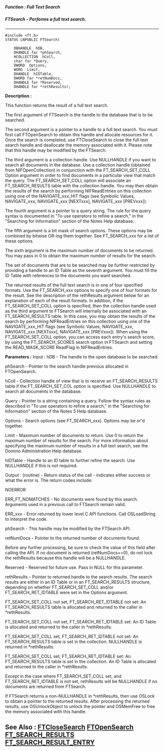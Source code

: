 ##### Function : Full Text Search
##### FTSearch - Performs a full text search.
---
```
#include <ft.h>
STATUS LNPUBLIC FTSearch(

	DBHANDLE  hDB,
	DHANDLE far *phSearch,
	HCOLLECTION  hColl,
	char far *Query,
	DWORD  Options,
	WORD  Limit,
	DHANDLE  hIDTable,
	DWORD far *retNumDocs,
	DHANDLE far *Reserved,
	DHANDLE far *rethResults);
```
**Description :**

This function returns the result of a full text search. 

The first argument of FTSearch is the handle to the database that is to be 
searched.

The second argument is a pointer to a handle to a full text search.  You must 
first call FTOpenSearch to obtain this handle and allocate resources for it.  
Once the search is completed, use FTCloseSearch to close the full text search 
handle and deallocate the memory associated with it.  Please note that this 
handle may be modified by the FTSearch.

The third argument is a collection handle.  Use NULLHANDLE if you want to 
search all documents in the database.  Use a collection handle (obtained from 
NIFOpenCollection) in conjunction with the FT_SEARCH_SET_COLL Option argument 
in order to find documents in a particular view that match the query.  The 
FT_SEARCH_SET_COLL option will associate an FT_SEARCH_RESULTS table with the 
collection handle.  You may then obtain the results of the search by performing 
NIFReadEntries on this collection using one of the NAVIGATE_xxx_HIT flags (see 
Symbolic Values, NAVIGATE_xxx, NAVIGATE_xxx [NEXTxxx], NAVIGATE_xxx [PREVxxx]).
  
The fourth argument is a pointer to a query string.  The rule for the query 
syntax is documented in "To use operators to refine a search," in the 
"Searching for Information" section of the Notes  Help database.

The fifth argument is a bit mask of search options.  These options may be 
combined by bitwise OR-ing them together.  See FT_SEARCH_xxx for a list of 
these options.

The sixth argument is the maximum number of documents to be returned.  You may 
pass in 0 to obtain the maximum number of results for the search.

The set of documents that are to be searched may be further restricted by 
providing a handle to an ID Table as the seventh argument.  You must fill the 
ID Table with references to the documents you want searched.

The returned results of the full text search is in one of four specified 
formats.  Use the FT_SEARCH_xxx options to specify one of four formats for the 
result.  See the description of the rethResults argument below for an 
explanation of each of the result formats.  In addition, if the 
FT_SEARCH_SET_COLL option is specified, then the collection handle used as the 
third argument to FTSearch will internally be associated with an 
FT_SEARCH_RESULTS table.  In this case, you may obtain the results of the 
search by performing NIFReadEntries on this collection using one of the 
NAVIGATE_xxx_HIT flags (see Symbolic Values, NAVIGATE_xxx, NAVIGATE_xxx 
[NEXTxxx], NAVIGATE_xxx [PREVxxx]).  When using the FT_SEARCH_SET_COLL option, 
you can access each entry's search score, by using the FT_SEARCH_SCORES search 
option in FTSearch and setting the READ_MASK_SCORE ReadFlag in NIFReadEntries.

**Parameters :**
Input :
hDB  -  The handle to the open database to be searched.

phSearch  -  Pointer to the search handle previous allocated in FTOpenSearch.

hColl  -  Collection handle of view that is to receive an FT_SEARCH_RESULTS table if the FT_SEARCH_SET_COL option is specified.  Use NULLHANDLE to search all documents in the database.

Query  -  Pointer to a string containing a query.  Follow the syntax rules as described in "To use operators to refine a search," in the "Searching for Information" section of the Notes 5 Help database.

Options  -  Search options (see FT_SEARCH_xxx).  Options may be or'd together.

Limit  -  Maximum number of documents to return.  Use 0 to return the maximum number of results for the search. For more information about specifying the maximum number of results in a full text search, see the Domino Administration Help database.

hIDTable  -  Handle to an ID table to further refine the search.  Use NULLHANDLE if this is not required.

Output :
(routine)  -  Return status of the call - indicates either success or what the error is. The return codes include:

NOERROR

ERR_FT_NOMATCHES - No documents were found by this search.  Arguments used in a previous call to FTSearch remain valid. 

ERR_xxx - Error returned by lower level C API functions. Call OSLoadString to interpret the code.


phSearch  -  This handle may be modified by the FTSearch API.

retNumDocs  -  Pointer to the returned number of documents found. 

Before any further processing, be sure to check the value of this field after calling the API.  If no document is returned (retNumDocs==0), do not lock the rethResults because this handle will be a NULLHANDLE.

Reserved  -  Reserved for future use.  Pass in NULL for this parameter.

rethResults  -  Pointer to returned handle to the search results.  The search results are either in an ID Table or in an FT_SEARCH_RESULTS structure, depending on whether FT_SEARCH_SET_COLL and/or FT_SEARCH_RET_IDTABLE were set in the Options argument.

FT_SEARCH_SET_COLL not set,  FT_SEARCH_RET_IDTABLE not set:
An FT_SEARCH_RESULTS table  is allocated and returned to the caller in *rethResults.

FT_SEARCH_SET_COLL not set,  FT_SEARCH_RET_IDTABLE set:
An ID Table is allocated and returned to the caller in *rethResults.

FT_SEARCH_SET_COLL set,          FT_SEARCH_RET_IDTABLE not set:
An FT_SEARCH_RESULTS table is set in the collection.  NULLHANDLE is returned in *rethResults.

FT_SEARCH_SET_COLL set,          FT_SEARCH_RET_IDTABLE set:
An FT_SEARCH_RESULTS table is set in the collection.  An ID Table is allocated and returned to the caller in *rethResults.

Except in the case where FT_SEARCH_SET_COLL set, and FT_SEARCH_RET_IDTABLE is not set, rethResults will be NULLHANDLE if no documents are returned from FTSearch. 
 
If FTSearch returns a non-NULLHANDLE in *rethResults, then use OSLock to obtain a pointer to the returned results.  After processing the returned results, use OSUnlockObject to unlock the pointer and OSMemFree to free the memory associated with this handle.


**See Also :**
[FTCloseSearch](/reference/Func/FTCloseSearch)
[FTOpenSearch](/reference/Func/FTOpenSearch)
[FT_SEARCH_RESULTS](/reference/Data/FT_SEARCH_RESULTS)
[FT_SEARCH_RESULT_ENTRY](/reference/Data/FT_SEARCH_RESULT_ENTRY)
---

